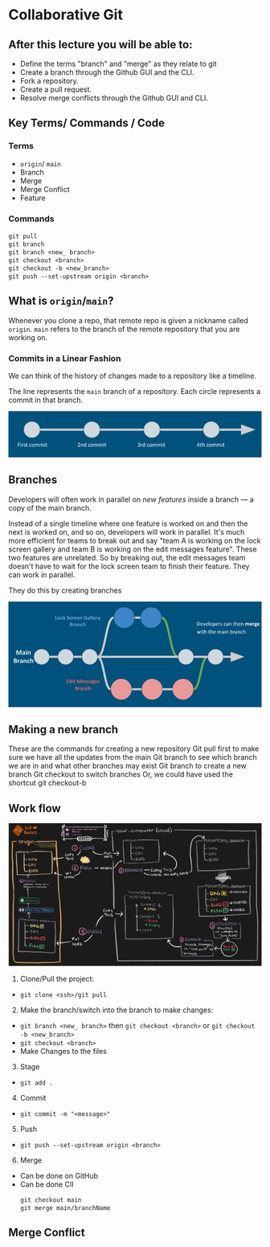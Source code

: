 # Collaborative Git

## After this lecture you will be able to: 

* Define the terms "branch" and "merge" as they relate to git
* Create a branch through the Github GUI and the CLI.
* Fork a repository.
* Create a pull request.
* Resolve merge conflicts through the Github GUI and CLI.


## Key Terms/ Commands / Code

### Terms

* `origin`/ `main`
* Branch
* Merge
* Merge Conflict
* Feature

### Commands

```
git pull
git branch
git branch <new_ branch>
git checkout <branch>
git checkout -b <new_branch>
git push --set-upstream origin <branch>
```

## What is `origin`/`main`?

Whenever you clone a repo, that remote repo is given a nickname called `origin`.
`main` refers to the branch of the remote repository that you are working on.

### Commits in a Linear Fashion

We can think of the history of changes made to a repository like a timeline.

The line represents the `main` branch of a repository. Each circle represents a commit in that branch.

![commit history image](./commit-history.png)

## Branches

Developers will often work in parallel on _new features_ inside a branch — a copy of the main branch.

Instead of a single timeline where one feature is worked on and then the next is worked on, and so on, developers will work in parallel. It's much more efficient for teams to break out and say "team A is working on the lock screen gallery and team B is working on the edit messages feature". These two features are unrelated. So by breaking out, the edit messages team doesn't have to wait for the lock screen team to finish their feature. They can work in parallel.

They do this by creating branches

![Commit history with branches](./commit-history-with-branches.png)

## Making a new branch
These are the commands for creating a new repository
Git pull first to make sure we have all the updates from the main
Git branch to see which branch we are in and what other branches may exist
Git branch <name> to create a new branch
Git checkout to switch branches
Or, we could have used the shortcut git checkout-b <name>


## Work flow

![workflow diagram](./workflow.png)

1. Clone/Pull the project: 
  *  `git clone <ssh>/git pull` 
2. Make the branch/switch into the branch to make changes: 
  * `git branch <new_ branch>` then `git checkout <branch>` or `git checkout -b <new_branch>`
  * `git checkout <branch>`
  *  Make Changes to the files
3. Stage
  * `git add .`
4. Commit
  * `git commit -m "<message>"`
5. Push
  * `git push --set-upstream origin <branch>`
6. Merge 
  * Can be done on GitHub
  * Can be done ClI
    ```
    git checkout main
    git merge main/branchName
    ```



## Merge Conflict
